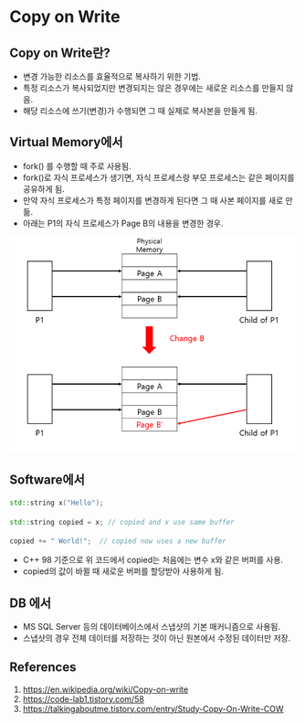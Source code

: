 # Copy on Write

## Copy on Write란?

- 변경 가능한 리소스를 효율적으로 복사하기 위한 기법.
- 특정 리소스가 복사되었지만 변경되지는 않은 경우에는 새로운 리소스를 만들지 않음.
- 해당 리소스에 쓰기(변경)가 수행되면 그 때 실제로 복사본을 만들게 됨.

## Virtual Memory에서

- fork() 를 수행할 때 주로 사용됨.
- fork()로 자식 프로세스가 생기면, 자식 프로세스랑 부모 프로세스는 같은 페이지를 공유하게 됨.
- 만약 자식 프로세스가 특정 페이지를 변경하게 된다면 그 때 사본 페이지를 새로 만듦.
- 아래는 P1의 자식 프로세스가 Page B의 내용을 변경한 경우.

![Virtual Memory COW](./imgs/2022-11-01.png)

## Software에서

```cpp
std::string x("Hello");

std::string copied = x; // copied and x use same buffer

copied += " World!";  // copied now uses a new buffer
```

- C++ 98 기준으로 위 코드에서 copied는 처음에는 변수 x와 같은 버퍼를 사용.
- copied의 값이 바뀔 때 새로운 버퍼를 할당받아 사용하게 됨.

## DB 에서

- MS SQL Server 등의 데이터베이스에서 스냅샷의 기본 매커니즘으로 사용됨.
- 스냅샷의 경우 전체 데이터를 저장하는 것이 아닌 원본에서 수정된 데이터만 저장.

## References

1. https://en.wikipedia.org/wiki/Copy-on-write
2. https://code-lab1.tistory.com/58
3. https://talkingaboutme.tistory.com/entry/Study-Copy-On-Write-COW
